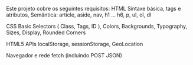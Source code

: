 Este projeto cobre os seguintes requisitos:
HTML
Sintaxe básica, tags e atributos,
Semântica: article, aside, nav, h1 ... h6, p, ul, ol, dl

CSS
Basic Selectors ( Class, Tags, ID ), Colors, Backgrounds, Typography, Sizes, Display, Rounded Corners

HTML5 APIs
localStorage, sessionStorage, GeoLocation

Navegador e rede
fetch (incluindo POST JSON)
